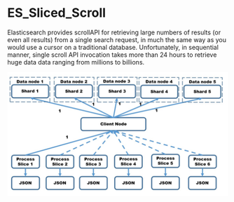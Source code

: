 # ES_Sliced_Scroll

Elasticsearch provides scrollAPI for retrieving large numbers of results (or even all results) from a single search request, in much the same way as you would use a cursor on a traditional database. Unfortunately, in sequential manner, single scroll API invocation takes more than 24 hours to retrieve huge data data ranging from millions to billions.

<img src="scrollAPI.jpg">


